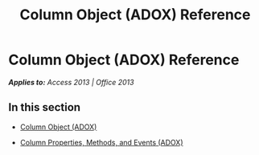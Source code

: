 ﻿---
title: Column Object (ADOX) Reference
TOCTitle: Column Object (ADOX)
ms:assetid: f35e1307-6424-414c-a170-d389b5e4dc89
ms:mtpsurl: https://msdn.microsoft.com/en-us/library/JJ250234(v=office.15)
ms:contentKeyID: 48548669
ms.date: 09/18/2015
mtps_version: v=office.15
---

# Column Object (ADOX) Reference


_**Applies to:** Access 2013 | Office 2013_

## In this section

  - [Column Object (ADOX)](column-object-adox.md)

  - [Column Properties, Methods, and Events (ADOX)](column-properties-methods-and-events-adox.md)

